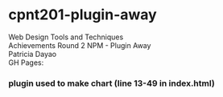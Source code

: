 # cpnt201-plugin-away
Web Design Tools and Techniques \
Achievements Round 2 NPM - Plugin Away \
Patricia Dayao \
GH Pages: 
### plugin used to make chart (line 13-49 in index.html)
